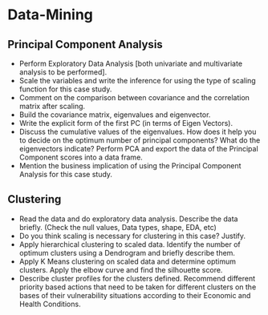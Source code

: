 # Data-Mining

## Principal Component Analysis

- Perform Exploratory Data Analysis [both univariate and multivariate analysis to be performed].
- Scale the variables and write the inference for using the type of scaling function for this case study.
- Comment on the comparison between covariance and the correlation matrix after scaling.
- Build the covariance matrix, eigenvalues and eigenvector.
- Write the explicit form of the first PC (in terms of Eigen Vectors).
- Discuss the cumulative values of the eigenvalues. How does it help you to decide on the optimum number of principal components? What do the eigenvectors indicate? Perform PCA and export the data of the Principal Component scores into a data frame.
- Mention the business implication of using the Principal Component Analysis for this case study.


## Clustering 

- Read the data and do exploratory data analysis. Describe the data briefly. (Check the null values, Data types, shape, EDA, etc)
- Do you think scaling is necessary for clustering in this case? Justify.
- Apply hierarchical clustering to scaled data. Identify the number of optimum clusters using a Dendrogram and briefly describe them.
- Apply K Means clustering on scaled data and determine optimum clusters. Apply the elbow curve and find the silhouette score.
- Describe cluster profiles for the clusters defined. Recommend different priority based actions that need to be taken for different clusters on the bases of their vulnerability situations according to their Economic and Health Conditions.
